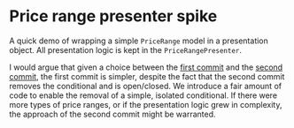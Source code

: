 Price range presenter spike
===========================

A quick demo of wrapping a simple `PriceRange` model in a presentation object.
All presentation logic is kept in the `PriceRangePresenter`.

I would argue that given a choice between the [first commit](http://git.io/F4qV)
and the [second commit](http://git.io/F4qy), the first commit is simpler,
despite the fact that the second commit removes the conditional and is
open/closed. We introduce a fair amount of code to enable the removal of a
simple, isolated conditional. If there were more types of price ranges, or if
the presentation logic grew in complexity, the approach of the second commit
might be warranted.
